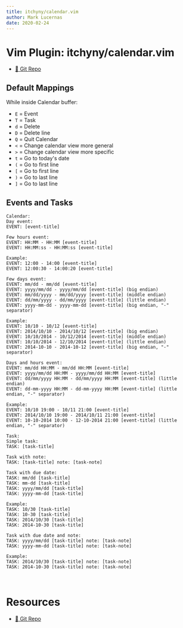 ```yaml
---
title: itchyny/calendar.vim
author: Mark Lucernas
date: 2020-02-24
---
```


# Vim Plugin: itchyny/calendar.vim

- [📄 Git Repo](https://github.com/itchyny/calendar.vim)

## Default Mappings

While inside Calendar buffer:

  - `E` = Event
  - `T` = Task
  - `d` = Delete
  - `D` = Delete line
  - `Q` = Quit Calendar
  - `<` = Change calendar view more general
  - `>` = Change calendar view more specific
  - `t` = Go to today's date
  - `(` = Go to first line
  - `[` = Go to first line
  - `)` = Go to last line
  - `]` = Go to last line

## Events and Tasks

  ```
  Calendar:
  Day event:
  EVENT: [event-title]

  Few hours event:
  EVENT: HH:MM - HH:MM [event-title]
  EVENT: HH:MM:ss - HH:MM:ss [event-title]

  Example:
  EVENT: 12:00 - 14:00 [event-title]
  EVENT: 12:00:30 - 14:00:20 [event-title]

  Few days event:
  EVENT: mm/dd - mm/dd [event-title]
  EVENT: yyyy/mm/dd - yyyy/mm/dd [event-title] (big endian)
  EVENT: mm/dd/yyyy - mm/dd/yyyy [event-title] (middle endian)
  EVENT: dd/mm/yyyy - dd/mm/yyyy [event-title] (little endian)
  EVENT: yyyy-mm-dd - yyyy-mm-dd [event-title] (big endian, "-" separator)

  Example:
  EVENT: 10/10 - 10/12 [event-title]
  EVENT: 2014/10/10 - 2014/10/12 [event-title] (big endian)
  EVENT: 10/10/2014 - 10/12/2014 [event-title] (middle endian)
  EVENT: 10/10/2014 - 12/10/2014 [event-title] (little endian)
  EVENT: 2014-10-10 - 2014-10-12 [event-title] (big endian, "-" separator)

  Days and hours event:
  EVENT: mm/dd HH:MM - mm/dd HH:MM [event-title]
  EVENT: yyyy/mm/dd HH:MM - yyyy/mm/dd HH:MM [event-title]
  EVENT: dd/mm/yyyy HH:MM - dd/mm/yyyy HH:MM [event-title] (little endian)
  EVENT: dd-mm-yyyy HH:MM - dd-mm-yyyy HH:MM [event-title] (little endian, "-" separator)

  Example:
  EVENT: 10/10 19:00 - 10/11 21:00 [event-title]
  EVENT: 2014/10/10 19:00 - 2014/10/11 21:00 [event-title]
  EVENT: 10-10-2014 10:00 - 12-10-2014 21:00 [event-title] (little endian, "-" separator)

  Task:
  Simple task:
  TASK: [task-title]

  Task with note:
  TASK: [task-title] note: [task-note]

  Task with due date:
  TASK: mm/dd [task-title]
  TASK: mm-dd [task-title]
  TASK: yyyy/mm/dd [task-title]
  TASK: yyyy-mm-dd [task-title]

  Example:
  TASK: 10/30 [task-title]
  TASK: 10-30 [task-title]
  TASK: 2014/10/30 [task-title]
  TASK: 2014-10-30 [task-title]

  Task with due date and note:
  TASK: yyyy/mm/dd [task-title] note: [task-note]
  TASK: yyyy-mm-dd [task-title] note: [task-note]

  Example:
  TASK: 2014/10/30 [task-title] note: [task-note]
  TASK: 2014-10-30 [task-title] note: [task-note]
  ```


<br>

# Resources

- [📄 Git Repo](https://github.com/itchyny/calendar.vim)


